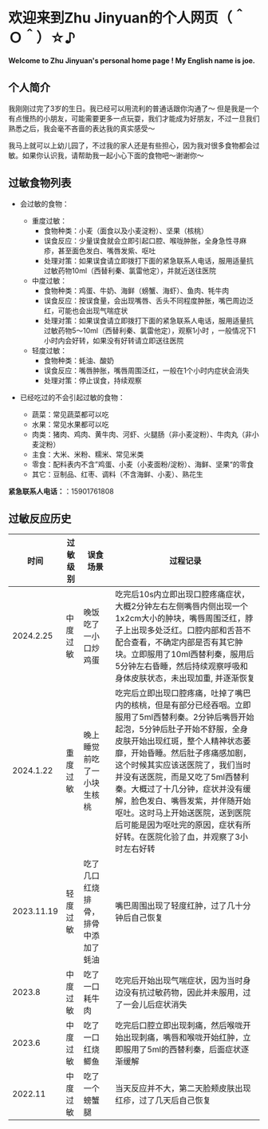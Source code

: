 # 欢迎来到Zhu Jinyuan的个人网页（＾Ｏ＾）☆♪
**Welcome to Zhu Jinyuan's personal home page ! My English name is joe.**
## 个人简介
我刚刚过完了3岁的生日。我已经可以用流利的普通话跟你沟通了～
但是我是一个有点慢热的小朋友，可能需要更多一点玩耍，我们才能成为好朋友，不过一旦我们熟悉之后，我会毫不吝啬的表达我的真实感受～

我马上就可以上幼儿园了，不过我的家人还是有些担心，因为我对很多食物都会过敏。如果你认识我，请帮助我一起小心下面的食物吧～谢谢你～
## 过敏食物列表
- 会过敏的食物：
  - 重度过敏：
    - 食物种类：小麦（面食以及小麦淀粉）、坚果（核桃）
    - 误食反应：少量误食就会立即引起口腔、喉咙肿胀，全身急性寻麻疹，甚至面色发白、嘴唇发紫、呕吐
    - 处理对策：如果误食请立即拨打下面的紧急联系人电话，服用适量抗过敏药物10ml（西替利秦、氯雷他定），并就近送往医院
  - 中度过敏：
    - 食物种类：鸡蛋、牛奶、海鲜（螃蟹、海虾）、鱼肉、牦牛肉
    - 误食反应：按误食量，会出现嘴唇、舌头不同程度肿胀，嘴巴周边泛红，可能也会出现气喘症状
    - 处理对策：如果误食请立即拨打下面的紧急联系人电话，服用适量抗过敏药物5～10ml（西替利秦、氯雷他定），观察1小时 ，一般情况下1小时内会好转，如果没有好转请立即送往医院
  - 轻度过敏：
    - 食物种类：蚝油、酸奶
    - 误食反应：嘴唇肿胀，嘴唇周围泛红，一般在1个小时内症状会消失
    - 处理对策：停止误食，持续观察


- 已经吃过的不会引起过敏的食物：
  - 蔬菜：常见蔬菜都可以吃
  - 水果：常见水果都可以吃
  - 肉类：猪肉、鸡肉、黄牛肉、河虾、火腿肠（非小麦淀粉）、牛肉丸（非小麦淀粉）
  - 主食：大米、米粉、糯米、常见米类
  - 零食：配料表内不含”鸡蛋、小麦（小麦面粉/淀粉）、海鲜、坚果“的零食
  - 其它：豆制品、红枣、调料（不含海鲜、小麦）、熟花生

**紧急联系人电话：**：15901761808


## 过敏反应历史
<table>
<thead>
<tr>
<th>时间</th>
<th>过敏级别</th>
<th>误食场景</th>
<th>过程记录</th>
</tr>
</thead>
<tbody>
<tr>
<td>2024.2.25</td>
<td>中度过敏</td>
<td>晚饭吃了一小口炒鸡蛋</td>
<td>吃完后10s内立即出现口腔疼痛症状，大概2分钟左右左侧嘴唇内侧出现一个1x2cm大小的肿块，嘴唇周围泛红，脖子上出现多处泛红。口腔内部和舌苔不配合查看，不确定内部是否有其它肿块。立即服用了10ml西替利秦，服用后5分钟左右昏睡，然后持续观察呼吸和身体皮肤状态，未出现加重, 并逐渐恢复</td>
</tr>
<tr>
<td>2024.1.22</td>
<td>重度过敏</td>
<td>晚上睡觉前吃了一小块生核桃</td>
<td>吃完后立即出现口腔疼痛，吐掉了嘴巴内的核桃，但是有部分已经吞咽。立即服用了5ml西替利秦。2分钟后嘴唇开始起泡，5分钟后肚子开始不舒服，全身皮肤开始出现红斑，整个人精神状态萎靡，开始昏睡。然后肚子疼痛感加剧，这个时候其实应该送医院了，我们当时并没有送医院，而是又吃了5ml西替利秦。大概过了十几分钟，症状并没有缓解，脸色发白、嘴唇发紫，并伴随开始呕吐。这时马上开始送医院，送到医院后可能是因为呕吐完的原因，症状有所好转。在医院化验了血，并观察了3小时左右好转</td>
</tr>
<tr>
<td>2023.11.19</td>
<td>轻度过敏</td>
<td>吃了几口红烧排骨，排骨中添加了蚝油</td>
<td>嘴巴周围出现了轻度红肿，过了几十分钟后自己恢复</td>
</tr>
<tr>
<td>2023.8</td>
<td>中度过敏</td>
<td>吃了一口耗牛肉</td>
<td>吃完后开始出现气喘症状，因为当时身边没有抗过敏药物，因此并未服用，过了一会儿后症状消失</td>
</tr>
<tr>
<td>2023.6</td>
<td>中度过敏</td>
<td>吃了一口红烧鲫鱼</td>
<td>吃完后口腔立即出现刺痛，然后喉咙开始出现刺痛，嘴唇和喉咙开始红肿，立即服用了5ml的西替利秦，后面症状逐渐缓解</td>
</tr>
<tr>
<td>2022.11</td>
<td>中度过敏</td>
<td>吃了一个螃蟹腿</td>
<td>当天反应并不大，第二天脸颊皮肤出现红疹，过了几天后自己恢复</td>
</tr>
</tbody>
</table>
























